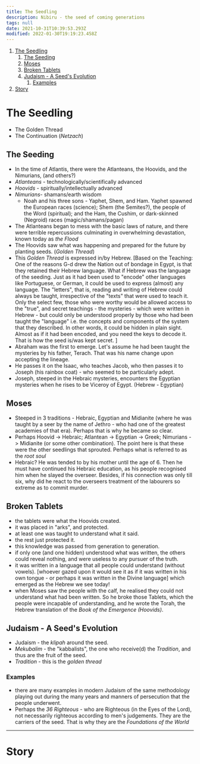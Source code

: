 ```yaml
---
title: The Seedling
description: Nibiru - the seed of coming generations
tags: null
date: 2021-10-31T10:39:53.293Z
modified: 2022-01-30T19:19:23.458Z
---
```


1. [The Seedling](#the-seedling)
   1. [The Seeding](#the-seeding)
   2. [Moses](#moses)
   3. [Broken Tablets](#broken-tablets)
   4. [Judaism - A Seed's Evolution](#judaism---a-seeds-evolution)
      1. [Examples](#examples)
2. [Story](#story)

# The Seedling

- The Golden Thread
- The Continuation (_Netzach_)

## The Seeding

- In the time of Atlantis, there were the Atlanteans, the Hoovids, and the Nimurians, (and others?)
- _Atlanteans_ - technologically/scientifically advanced
- _Hoovids_ - spiritually/intellectually advanced
- _Nimurians_- shamans/earth wisdom
  - Noah and his three sons - Yaphet, Shem, and Ham. Yaphet spawned the European races (science); Shem (the Semites?), the people of the Word (spiritual); and the Ham, the Cushim, or dark-skinned (Negroid) races (magic/shamans/pagan)
- The Atlanteans began to mess with the basic laws of nature, and there were terrible repercussions culminating in overwhelming devastation, known today as _the Flood_
- The Hoovids saw what was happening and prepared for the future by planting seeds. (_Golden Thread_)
- This _Golden Thread_ is expressed in/by Hebrew. [Based on the Teaching: One of the reasons G-d drew the Nation out of bondage in Egypt, is that they retained their Hebrew language. What if Hebrew was the language of the seeding. Just as it had been used to "encode" other languages like Portuguese, or German, it could be used to express (almost) any language. The "letters", that is, reading and writing of Hebrew could always be taught, irrespective of the "texts" that were used to teach it. Only the select few, those who were worthy would be allowed access to the "true", and secret teachings - the mysteries - which were written in Hebrew - but could only be understood properly by those who had been taught the "language" i.e. the concepts and components of the system that they described. In other words, it could be hidden in plain sight. Almost as if it had been encoded, and you need the keys to decode it. That is how the seed is/was kept secret. ]
- Abraham was the first to emerge. Let's assume he had been taught the mysteries by his father, Terach. That was his name change upon accepting the lineage.
- He passes it on the Isaac, who teaches Jacob, who then passes it to Joseph (his rainbox coat) - who seemed to be particularly adept.
- Joseph, steeped in the Hebraic mysteries, encounters the Egyptian mysteries when he rises to be Viceroy of Egypt. (Hebrew - Egyptian)

## Moses

- Steeped in 3 traditions - Hebraic, Egyptian and Midianite (where he was taught by a seer by the name of Jethro - who had one of the greatest academies of that era). Perhaps that is why he became so clear.
- Perhaps Hoovid -> Hebraic; Atlantean -> Egyptian -> Greek; Nimurians -> Midianite (or some other combination). The point here is that these were the other seedlings that sprouted. Perhaps what is referred to as the _root soul_
- Hebraic? He was tended to by his mother until the age of 6. Then he must have continued his Hebraic education, as his people recognised him when he slayed the overseer. Besides, if his connection was only till six, why did he react to the overseers treatment of the labourers so extreme as to commit murder.

## Broken Tablets

- the tablets were what the Hoovids created.
- it was placed in "arks", and protected.
- at least one was taught to understand what it said.
- the rest just protected it.
- this knowledge was passed from generation to generation.
- if only one (and one hidden) understood what was written, the others could reveal nothing, and were useless to any pursuer of the truth.
- it was written in a language that all people could understand (without vowels). [whoever gazed upon it would see it as if it was written in his own tongue - or perhaps it was written in the Divine language] which emerged as the Hebrew we see today!
- when Moses saw the people with the calf, he realised they could not understand what had been written. So he broke those Tablets, which the people were incapable of understanding, and he wrote the Torah, the Hebrew translation of the _Book of the Emergence (Hoovids)_.

## Judaism - A Seed's Evolution

- Judaism - the _klipah_ around the seed.
- _Mekubalim_ - the "kabbalists", the one who receive(d) the _Tradition_, and thus are the fruit of the seed.
- _Tradition_ - this is the _golden thread_

### Examples

- there are many examples in modern Judaism of the same methodology playing out during the many years and manners of persecution that the people underwent.
- Perhaps the _36 Righteous_ - who are Righteous (in the Eyes of the Lord), not necessarily righteous according to men's judgements. They are the carriers of the seed. That is why they are the _Foundations of the World_

---

# Story

